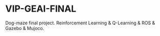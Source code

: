 # VIP-GEAI-FINAL
Dog-maze final project. Reinforcement Learning &amp; Q-Learning &amp; ROS &amp; Gazebo &amp; Mujoco.
